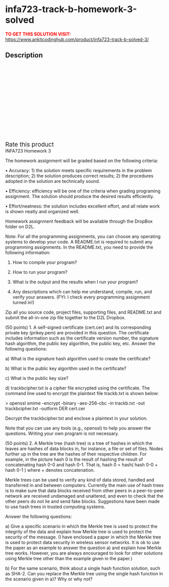 # infa723-track-b-homework-3-solved



**<span style='color:red'>TO GET THIS SOLUTION VISIT:</span>** https://www.ankitcodinghub.com/product/infa723-track-b-solved-3/

<h2>Description</h2>



<div class="kk-star-ratings kksr-auto kksr-align-center kksr-valign-top" data-payload="{&quot;align&quot;:&quot;center&quot;,&quot;id&quot;:&quot;131436&quot;,&quot;slug&quot;:&quot;default&quot;,&quot;valign&quot;:&quot;top&quot;,&quot;ignore&quot;:&quot;&quot;,&quot;reference&quot;:&quot;auto&quot;,&quot;class&quot;:&quot;&quot;,&quot;count&quot;:&quot;0&quot;,&quot;legendonly&quot;:&quot;&quot;,&quot;readonly&quot;:&quot;&quot;,&quot;score&quot;:&quot;0&quot;,&quot;starsonly&quot;:&quot;&quot;,&quot;best&quot;:&quot;5&quot;,&quot;gap&quot;:&quot;4&quot;,&quot;greet&quot;:&quot;Rate this product&quot;,&quot;legend&quot;:&quot;0\/5 - (0 votes)&quot;,&quot;size&quot;:&quot;24&quot;,&quot;title&quot;:&quot;INFA723 Track B-Homework 3 Solved&quot;,&quot;width&quot;:&quot;0&quot;,&quot;_legend&quot;:&quot;{score}\/{best} - ({count} {votes})&quot;,&quot;font_factor&quot;:&quot;1.25&quot;}">
            
<div class="kksr-stars">
    
<div class="kksr-stars-inactive">
            <div class="kksr-star" data-star="1" style="padding-right: 4px">
            

<div class="kksr-icon" style="width: 24px; height: 24px;"></div>
        </div>
            <div class="kksr-star" data-star="2" style="padding-right: 4px">
            

<div class="kksr-icon" style="width: 24px; height: 24px;"></div>
        </div>
            <div class="kksr-star" data-star="3" style="padding-right: 4px">
            

<div class="kksr-icon" style="width: 24px; height: 24px;"></div>
        </div>
            <div class="kksr-star" data-star="4" style="padding-right: 4px">
            

<div class="kksr-icon" style="width: 24px; height: 24px;"></div>
        </div>
            <div class="kksr-star" data-star="5" style="padding-right: 4px">
            

<div class="kksr-icon" style="width: 24px; height: 24px;"></div>
        </div>
    </div>
    
<div class="kksr-stars-active" style="width: 0px;">
            <div class="kksr-star" style="padding-right: 4px">
            

<div class="kksr-icon" style="width: 24px; height: 24px;"></div>
        </div>
            <div class="kksr-star" style="padding-right: 4px">
            

<div class="kksr-icon" style="width: 24px; height: 24px;"></div>
        </div>
            <div class="kksr-star" style="padding-right: 4px">
            

<div class="kksr-icon" style="width: 24px; height: 24px;"></div>
        </div>
            <div class="kksr-star" style="padding-right: 4px">
            

<div class="kksr-icon" style="width: 24px; height: 24px;"></div>
        </div>
            <div class="kksr-star" style="padding-right: 4px">
            

<div class="kksr-icon" style="width: 24px; height: 24px;"></div>
        </div>
    </div>
</div>
                

<div class="kksr-legend" style="font-size: 19.2px;">
            <span class="kksr-muted">Rate this product</span>
    </div>
    </div>
INFA723 Homework 3

The homework assignment will be graded based on the following criteria:

• Accuracy: 1) the solution meets specific requirements in the problem description; 2) the solution produces correct results; 2) the procedures adopted in the solution are technically sound.

• Efficiency: efficiency will be one of the criteria when grading programing assignment. The solution should produce the desired results efficiently.

• Effort/neatness: the solution includes excellent effort, and all relate work is shown neatly and organized well.

Homework assignment feedback will be available through the DropBox folder on D2L.

Note: For all the programming assignments, you can choose any operating systems to develop your code. A README.txt is required to submit any programming assignments. In the README.txt, you need to provide the following information:

1) How to compile your program?

2) How to run your program?

3) What is the output and the results when I run your program?

4) Any descriptions which can help me understand, compile, run, and verify your answers. (FYI: I check every programming assignment turned in!)

Zip all you source code, project files, supporting files, and README.txt and submit the all-in-one zip file together to the D2L Dropbox.

(50 points) 1. A self-signed certificate (cert.cer) and its corresponding private key (prikey.pem) are provided in this question. The certificate includes information such as the certificate version number, the signature hash algorithm, the public key algorithm, the public key, etc. Answer the following questions:

a) What is the signature hash algorithm used to create the certificate?

b) What is the public key algorithm used in the certificate?

c) What is the public key size?

d) trackbcipher.txt is a cipher file encrypted using the certificate. The command line used to encrypt the plaintext file trackb.txt is shown below:

&gt; openssl smime -encrypt -binary -aes-256-cbc -in trackb.txt -out trackbcipher.txt -outform DER cert.cer

Decrypt the trackbcipher.txt and enclose a plaintext in your solution.

Note that you can use any tools (e.g., openssl) to help you answer the questions. Writing your own program is not necessary.

(50 points) 2. A Merkle tree (hash tree) is a tree of hashes in which the leaves are hashes of data blocks in, for instance, a file or set of files. Nodes further up in the tree are the hashes of their respective children. For example, in the picture hash 0 is the result of hashing the result of concatenating hash 0-0 and hash 0-1. That is, hash 0 = hash( hash 0-0 + hash 0-1 ) where + denotes concatenation.

Merkle trees can be used to verify any kind of data stored, handled and transferred in and between computers. Currently the main use of hash trees is to make sure that data blocks received from other peers in a peer-to-peer network are received undamaged and unaltered, and even to check that the other peers do not lie and send fake blocks. Suggestions have been made to use hash trees in trusted computing systems.

Answer the following questions:

a) Give a specific scenario in which the Merkle tree is used to protect the integrity of the data and explain how Merkle tree is used to protect the security of the message. (I have enclosed a paper in which the Merkle tree is used to protect data security in wireless sensor networks. It is ok to use the paper as an example to answer the question a) and explain how Merkle tree works. However, you are always encouraged to look for other solutions using Merkle tree other than the example given in the paper.)

b) For the same scenario, think about a single hash function solution, such as SHA-2. Can you replace the Merkle tree using the single hash function in the scenario given in a)? Why or why not?
